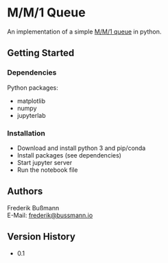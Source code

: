 # M/M/1 Queue

An implementation of a simple [M/M/1 queue](https://en.wikipedia.org/wiki/M/M/1_queue) in python.

## Getting Started

### Dependencies

Python packages:

* matplotlib
* numpy
* jupyterlab

### Installation

* Download and install python 3 and pip/conda
* Install packages (see dependencies)
* Start jupyter server
* Run the notebook file

## Authors

Frederik Bußmann<br/>
E-Mail: <frederik@bussmann.io>

## Version History

* 0.1
